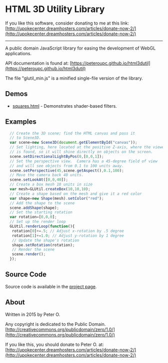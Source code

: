 HTML 3D Utility Library
====

If you like this software, consider donating to me at this link: [http://upokecenter.dreamhosters.com/articles/donate-now-2/](http://upokecenter.dreamhosters.com/articles/donate-now-2/)

----

A public domain JavaScript library for easing the development of WebGL applications.

API documentation is found at: [https://peteroupc.github.io/html3dutil](https://peteroupc.github.io/html3dutil)

The file "glutil_min.js" is a minified single-file version of the library.

Demos
---------
* [squares.html](https://peteroupc.github.io/html3dutil/squares.html) - Demonstrates shader-based filters.

Examples
---------
```javascript
  // Create the 3D scene; find the HTML canvas and pass it
  // to Scene3D.
  var scene=new Scene3D(document.getElementById("canvas"));
  // Set lighting, here located at the positive Z-axis, where the viewer
  // is found, so it will shine directly on objects on the screen.
  scene.setDirectionalLightByPos(0,[0,0,1]);
  // Set the perspective view.  Camera has a 45-degree field of view
  // and will see objects from 0.1 to 100 units away.
  scene.setPerspective(45,scene.getAspect(),0.1,100);
  // Move the camera back 40 units.
  scene.setLookAt([0,0,40]);
  // Create a box mesh 10 units in size
  var mesh=GLUtil.createBox(10,10,10);
  // Create a shape based on the mesh and give it a red color
  var shape=new Shape(mesh).setColor("red");
  // Add the shape to the scene
  scene.addShape(shape);
  // Set the starting rotation
  var rotation=[0,0,0];
  // Set up the render loop
  GLUtil.renderLoop(function(){
   rotation[0]+=.5; // Adjust x-rotation by .5 degree
   rotation[1]+=1.0; // Adjust y-rotation by 1 degree
   // Update the shape's rotation
   shape.setRotation(rotation);
   // Render the scene
   scene.render();
  });
```

Source Code
---------
Source code is available in the [project page](https://github.com/peteroupc/html3dutil).

About
-----------

Written in 2015 by Peter O.

Any copyright is dedicated to the Public Domain.
[http://creativecommons.org/publicdomain/zero/1.0/](http://creativecommons.org/publicdomain/zero/1.0/)

If you like this, you should donate to Peter O.
at: [http://upokecenter.dreamhosters.com/articles/donate-now-2/](http://upokecenter.dreamhosters.com/articles/donate-now-2/)
